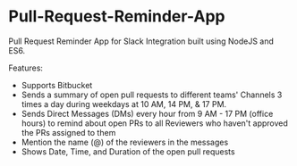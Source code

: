 # Pull-Request-Reminder-App
Pull Request Reminder App for Slack Integration built using NodeJS and ES6.

Features:

- Supports Bitbucket
- Sends a summary of open pull requests to different teams' Channels 3 times a day during weekdays at 10 AM, 14 PM, & 17 PM.
- Sends Direct Messages (DMs) every hour from 9 AM - 17 PM (office hours) to remind about open PRs to all Reviewers who haven't approved the PRs assigned to them
- Mention the name (@) of the reviewers in the messages
- Shows Date, Time, and Duration of the open pull requests
